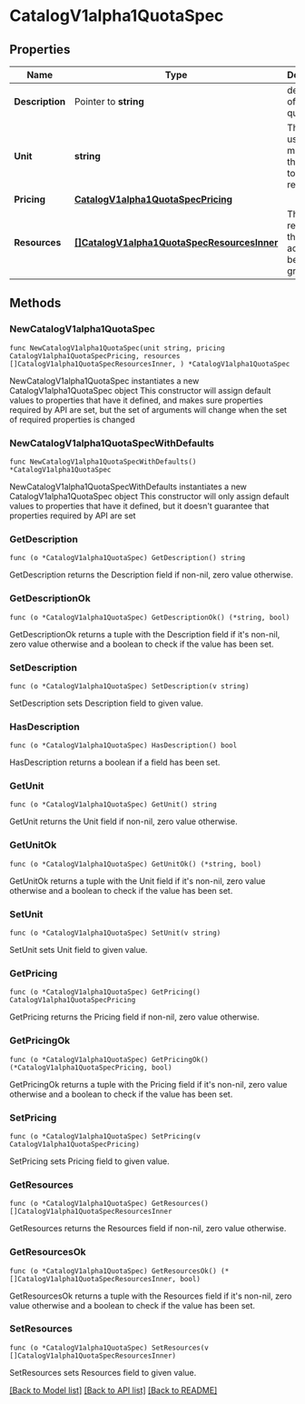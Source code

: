 # CatalogV1alpha1QuotaSpec

## Properties

Name | Type | Description | Notes
------------ | ------------- | ------------- | -------------
**Description** | Pointer to **string** | description of the quota. | [optional] 
**Unit** | **string** | The unit used to measure the access to the resource. | 
**Pricing** | [**CatalogV1alpha1QuotaSpecPricing**](CatalogV1alpha1QuotaSpecPricing.md) |  | 
**Resources** | [**[]CatalogV1alpha1QuotaSpecResourcesInner**](CatalogV1alpha1QuotaSpecResourcesInner.md) | The resources that the access is being granted to. | 

## Methods

### NewCatalogV1alpha1QuotaSpec

`func NewCatalogV1alpha1QuotaSpec(unit string, pricing CatalogV1alpha1QuotaSpecPricing, resources []CatalogV1alpha1QuotaSpecResourcesInner, ) *CatalogV1alpha1QuotaSpec`

NewCatalogV1alpha1QuotaSpec instantiates a new CatalogV1alpha1QuotaSpec object
This constructor will assign default values to properties that have it defined,
and makes sure properties required by API are set, but the set of arguments
will change when the set of required properties is changed

### NewCatalogV1alpha1QuotaSpecWithDefaults

`func NewCatalogV1alpha1QuotaSpecWithDefaults() *CatalogV1alpha1QuotaSpec`

NewCatalogV1alpha1QuotaSpecWithDefaults instantiates a new CatalogV1alpha1QuotaSpec object
This constructor will only assign default values to properties that have it defined,
but it doesn't guarantee that properties required by API are set

### GetDescription

`func (o *CatalogV1alpha1QuotaSpec) GetDescription() string`

GetDescription returns the Description field if non-nil, zero value otherwise.

### GetDescriptionOk

`func (o *CatalogV1alpha1QuotaSpec) GetDescriptionOk() (*string, bool)`

GetDescriptionOk returns a tuple with the Description field if it's non-nil, zero value otherwise
and a boolean to check if the value has been set.

### SetDescription

`func (o *CatalogV1alpha1QuotaSpec) SetDescription(v string)`

SetDescription sets Description field to given value.

### HasDescription

`func (o *CatalogV1alpha1QuotaSpec) HasDescription() bool`

HasDescription returns a boolean if a field has been set.

### GetUnit

`func (o *CatalogV1alpha1QuotaSpec) GetUnit() string`

GetUnit returns the Unit field if non-nil, zero value otherwise.

### GetUnitOk

`func (o *CatalogV1alpha1QuotaSpec) GetUnitOk() (*string, bool)`

GetUnitOk returns a tuple with the Unit field if it's non-nil, zero value otherwise
and a boolean to check if the value has been set.

### SetUnit

`func (o *CatalogV1alpha1QuotaSpec) SetUnit(v string)`

SetUnit sets Unit field to given value.


### GetPricing

`func (o *CatalogV1alpha1QuotaSpec) GetPricing() CatalogV1alpha1QuotaSpecPricing`

GetPricing returns the Pricing field if non-nil, zero value otherwise.

### GetPricingOk

`func (o *CatalogV1alpha1QuotaSpec) GetPricingOk() (*CatalogV1alpha1QuotaSpecPricing, bool)`

GetPricingOk returns a tuple with the Pricing field if it's non-nil, zero value otherwise
and a boolean to check if the value has been set.

### SetPricing

`func (o *CatalogV1alpha1QuotaSpec) SetPricing(v CatalogV1alpha1QuotaSpecPricing)`

SetPricing sets Pricing field to given value.


### GetResources

`func (o *CatalogV1alpha1QuotaSpec) GetResources() []CatalogV1alpha1QuotaSpecResourcesInner`

GetResources returns the Resources field if non-nil, zero value otherwise.

### GetResourcesOk

`func (o *CatalogV1alpha1QuotaSpec) GetResourcesOk() (*[]CatalogV1alpha1QuotaSpecResourcesInner, bool)`

GetResourcesOk returns a tuple with the Resources field if it's non-nil, zero value otherwise
and a boolean to check if the value has been set.

### SetResources

`func (o *CatalogV1alpha1QuotaSpec) SetResources(v []CatalogV1alpha1QuotaSpecResourcesInner)`

SetResources sets Resources field to given value.



[[Back to Model list]](../README.md#documentation-for-models) [[Back to API list]](../README.md#documentation-for-api-endpoints) [[Back to README]](../README.md)


